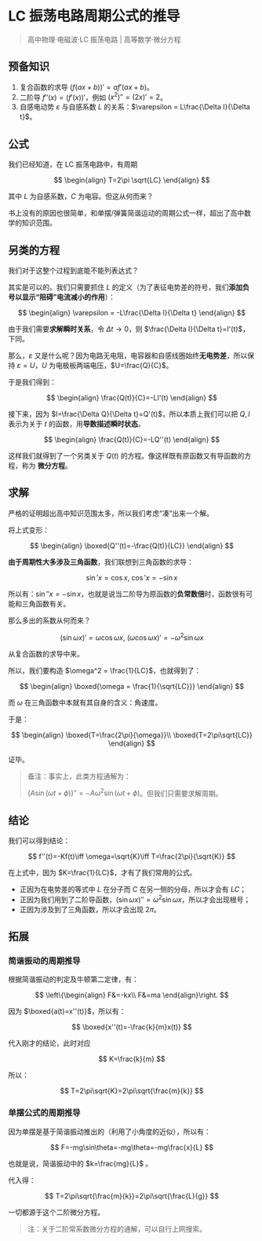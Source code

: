 # LC 振荡电路周期公式的推导

> 高中物理·电磁波·LC 振荡电路 | 高等数学·微分方程

## 预备知识

1. 复合函数的求导 $(f(ax+b))'=af'(ax+b)$。
2. 二阶导 $f''(x)=(f'(x))'$，例如 $(x^2)''=(2x)'=2$。
3. 自感电动势 $\varepsilon$ 与自感系数 $L$ 的关系：$\varepsilon = L\frac{\Delta I}{\Delta t}$。

## 公式

我们已经知道，在 LC 振荡电路中，有周期

$$
\begin{align}
T=2\pi \sqrt{LC}
\end{align}
$$

其中 $L$ 为自感系数，$C$ 为电容。但这从何而来？

书上没有的原因也很简单，和单摆/弹簧简谐运动的周期公式一样，超出了高中数学的知识范围。

## 另类的方程

我们对于这整个过程到底能不能列表达式？

其实是可以的。我们只需要抓住 $L$ 的定义（为了表征电势差的符号，我们**添加负号以显示“阻碍”电流减小的作用**）：

$$
\begin{align}
\varepsilon = -L\frac{\Delta I}{\Delta t}
\end{align}
$$

由于我们需要**求解瞬时关系**，令 $\Delta t\to 0$，则 $\frac{\Delta I}{\Delta t}=I'(t)$，下同。

那么，$\varepsilon$ 又是什么呢？因为电路无电阻，电容器和自感线圈始终**无电势差**，所以保持 $\varepsilon = U$，$U$ 为电极板两端电压，$U=\frac{Q}{C}$。

于是我们得到：

$$
\begin{align}
\frac{Q(t)}{C}=-LI'(t)
\end{align}
$$

接下来，因为 $I=\frac{\Delta Q}{\Delta t}=Q'(t)$，所以本质上我们可以把 $Q, I$ 表示为关于 $t$ 的函数，用**导数描述瞬时状态**。

$$
\begin{align}
\frac{Q(t)}{C}=-LQ''(t)
\end{align}
$$

这样我们就得到了一个另类关于 $Q(t)$ 的方程。像这样既有原函数又有导函数的方程，称为 **微分方程**。

## 求解

严格的证明超出高中知识范围太多，所以我们考虑“凑”出来一个解。

将上式变形：

$$
\begin{align}
\boxed{Q''(t)=-\frac{Q(t)}{LC}}
\end{align}
$$

**由于周期性大多涉及三角函数**，我们联想到三角函数的求导：

$$
\sin'x=\cos x,\ \cos' x=-\sin x
$$

所以有：$\sin''x=-\sin x$，也就是说当二阶导为原函数的**负常数倍**时，函数很有可能和三角函数有关。

那么多出的系数从何而来？

$$
(\sin \omega x)'=\omega \cos \omega x,\ (\omega \cos \omega x)'=-\omega^2 \sin \omega x
$$

从复合函数的求导中来。

所以，我们要构造 $\omega^2 = \frac{1}{LC}$，也就得到了：

$$
\begin{align}
\boxed{\omega = \frac{1}{\sqrt{LC}}}
\end{align}
$$

而 $\omega$ 在三角函数中本就有其自身的含义：角速度。

于是：

$$
\begin{align}
\boxed{T=\frac{2\pi}{\omega}}\\
\boxed{T=2\pi\sqrt{LC}}
\end{align}
$$

证毕。

> 备注：事实上，此类方程通解为：
>
> $(A\sin(\omega t+\phi))''=-A\omega^2\sin(\omega t+\phi)$。但我们只需要求解周期。

## 结论

我们可以得到结论：

$$
f''(t)=-Kf(t)\iff \omega=\sqrt{K}\iff T=\frac{2\pi}{\sqrt{K}}
$$

在上式中，因为 $K=\frac{1}{LC}$，才有了我们常用的公式。

- 正因为在电势差的等式中 $L$ 在分子而 $C$ 在另一侧的分母，所以才会有 $LC$；
- 正因为我们用到了二阶导函数，$(\sin \omega x)''=\omega^2 \sin \omega x$，所以才会出现根号；
- 正因为涉及到了三角函数，所以才会出现 $2\pi$。

## 拓展

### 简谐振动的周期推导

根据简谐振动的判定及牛顿第二定律，有：

$$
\left\{\begin{align}
F&=-kx\\
F&=ma
\end{align}\right.
$$

因为 $\boxed{a(t)=x''(t)}$，所以有：

$$
\boxed{x''(t)=-\frac{k}{m}x(t)}
$$

代入刚才的结论，此时对应

$$
K=\frac{k}{m}
$$

所以：

$$
T=2\pi\sqrt{K}=2\pi\sqrt{\frac{m}{k}}
$$

### 单摆公式的周期推导

因为单摆是基于简谐振动推出的（利用了小角度的近似），所以有：

$$
F=-mg\sin\theta=-mg\theta=-mg\frac{x}{L}
$$

也就是说，简谐振动中的 $k=\frac{mg}{L}$ 。

代入得：

$$
T=2\pi\sqrt{\frac{m}{k}}=2\pi\sqrt{\frac{L}{g}}
$$

一切都源于这个二阶微分方程。

> 注：关于二阶常系数微分方程的通解，可以自行上网搜索。
